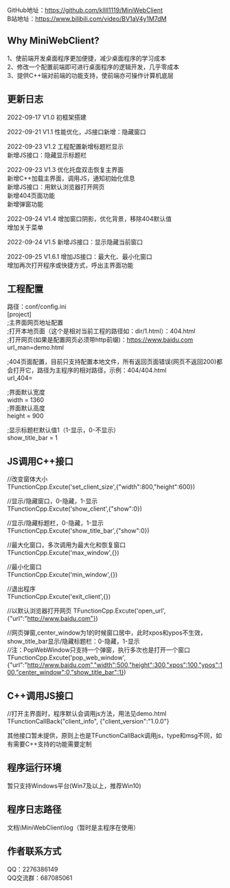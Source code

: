 GitHub地址：https://github.com/kllll1119/MiniWebClient  
B站地址：https://www.bilibili.com/video/BV1aV4y1M7dM  
  
## Why MiniWebClient? 
1、使前端开发桌面程序更加便捷，减少桌面程序的学习成本  
2、修改一个配置前端即可进行桌面程序的逻辑开发，几乎零成本  
3、提供C++端对前端的功能支持，使前端亦可操作计算机底层  

  
## 更新日志
2022-09-17 V1.0    初框架搭建  

2022-09-21 V1.1    性能优化，JS接口新增：隐藏窗口  

2022-09-23 V1.2    工程配置新增标题栏显示  
                   新增JS接口：隐藏显示标题栏  
				   
2022-09-23 V1.3    优化托盘双击恢复主界面  
                   新增C++加载主界面，调用JS，通知初始化信息	
                   新增JS接口：用默认浏览器打开网页  
                   新增404页面功能  
                   新增弹窗功能  
				   
2022-09-24 V1.4    增加窗口阴影，优化背景，移除404默认值  
                   增加关于菜单  
				   
2022-09-24 V1.5    新增JS接口：显示隐藏当前窗口  

2022-09-25 V1.6.1  增加JS接口：最大化、最小化窗口    
                   增加再次打开程序或快捷方式，呼出主界面功能
  				   

## 工程配置
路径：conf/config.ini  
[project]  
;主界面网页地址配置  
;打开本地页面（这个是相对当前工程的路径如：dir/1.html）：404.html  
;打开网页(如果是配置网页必须带http前缀)：https://www.baidu.com  
url_man=demo.html  
  
;404页面配置，目前只支持配置本地文件，所有返回页面错误(网页不返回200)都会打开它，路径为主程序的相对路径，示例：404/404.html  
url_404=  
  
;界面默认宽度  
width = 1360  
;界面默认高度  
height = 900  
  
;显示标题栏默认值1（1-显示，0-不显示）  
show_title_bar = 1  


## JS调用C++接口
//改变窗体大小  
TFunctionCpp.Excute('set_client_size',{"width":800,"height":600})  
  
//显示/隐藏窗口，0-隐藏，1-显示  
TFunctionCpp.Excute('show_client',{"show":0})  
  
//显示/隐藏标题栏，0-隐藏，1-显示  
TFunctionCpp.Excute('show_title_bar',{"show":0})  
  
//最大化窗口，多次调用为最大化和恢复窗口  
TFunctionCpp.Excute('max_window',{})  
  
//最小化窗口  
TFunctionCpp.Excute('min_window',{})  
  
//退出程序  
TFunctionCpp.Excute('exit_client',{})  
  
//以默认浏览器打开网页
TFunctionCpp.Excute('open_url',{"url":"http://www.baidu.com"})  
  
//网页弹窗,center_window为1的时候窗口居中，此时xpos和ypos不生效，show_title_bar显示/隐藏标题栏：0-隐藏，1-显示  
//注：PopWebWindow只支持一个弹窗，执行多次也是打开一个窗口  
TFunctionCpp.Excute('pop_web_window',{"url":"http://www.baidu.com","width":500,"height":300,"xpos":100,"ypos":100,"center_window":0,"show_title_bar":1})  
  
## C++调用JS接口
//打开主界面时，程序默认会调用js方法，用法见demo.html  
TFunctionCallBack("client_info", {"client_version":"1.0.0"}  

其他接口暂未提供，原则上也是TFunctionCallBack调用js，type和msg不同，如有需要C++支持的功能需要定制  
  

## 程序运行环境
暂只支持Windows平台(Win7及以上，推荐Win10)

  
## 程序日志路径 
文档\MiniWebClient\log（暂时是主程序在使用）  


## 作者联系方式
QQ：2276386149  
QQ交流群：687085061  

